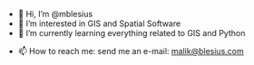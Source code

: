 - 👋 Hi, I’m @mblesius
- 👀 I’m interested in GIS and Spatial Software
- 🌱 I’m currently learning everything related to GIS and Python
<!---
💞️ I’m looking to collaborate on ...
--->
- 📫 How to reach me: send me an e-mail: malik@blesius.com

<!---
mblesius/mblesius is a ✨ special ✨ repository because its `README.md` (this file) appears on your GitHub profile.
You can click the Preview link to take a look at your changes.
--->
